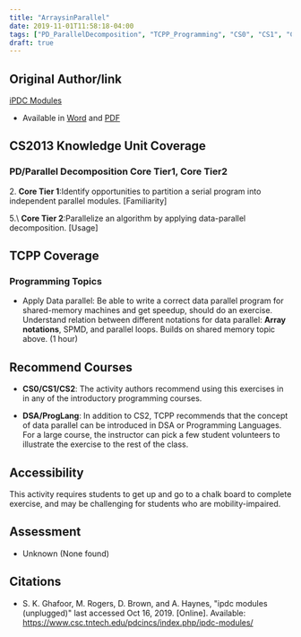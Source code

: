 ```yaml
---
title: "ArraysinParallel"
date: 2019-11-01T11:58:18-04:00
tags: ["PD_ParallelDecomposition", "TCPP_Programming", "CS0", "CS1", "CS2", "DSA", "ProgLang", "movement", "visual"]
draft: true
---
```


## Original Author/link
[iPDC Modules](https://www.csc.tntech.edu/pdcincs/index.php/ipdc-modules/)

* Available in [Word](https://www.csc.tntech.edu/pdcincs/resources/modules/unplugged/arrays/Arrays%20in%20Parallel.docx) and [PDF](https://www.csc.tntech.edu/pdcincs/resources/modules/unplugged/arrays/Arrays%20in%20Parallel.pdf)

## CS2013 Knowledge Unit Coverage

### PD/Parallel Decomposition Core Tier1, Core Tier2



2\. **Core Tier 1**:Identify opportunities to partition a serial program into independent parallel modules. [Familiarity]

5.\ **Core Tier 2**:Parallelize an algorithm by applying data-parallel decomposition. [Usage]


## TCPP Coverage

### Programming Topics

* Apply Data parallel: Be able to write a correct data parallel program 
  for shared-memory machines and get speedup, should do an exercise. 
  Understand relation between different notations for data parallel: 
  **Array notations**, SPMD, and parallel loops. Builds on shared memory 
  topic above. (1 hour)


## Recommend Courses
* **CS0/CS1/CS2**: The activity authors recommend using this exercises in 
  in any of the introductory programming courses.

* **DSA/ProgLang**: In addition to CS2, TCPP recommends that the concept of 
  data parallel can be introduced in DSA or Programming Languages. For a large 
  course, the instructor can pick a few student volunteers to illustrate the 
  exercise to the rest of the class. 

## Accessibility 

This activity requires students to get up and go to a chalk board to complete 
exercise, and may be challenging for students who are mobility-impaired. 

## Assessment

* Unknown (None found)

## Citations

* S. K. Ghafoor, M. Rogers, D. Brown, and A. Haynes, "ipdc modules (unplugged)" 
  last accessed Oct 16, 2019. [Online]. Available: https://www.csc.tntech.edu/pdcincs/index.php/ipdc-modules/
